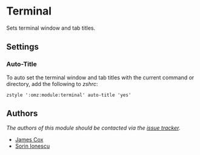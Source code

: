 Terminal
========

Sets terminal window and tab titles.

Settings
--------

### Auto-Title

To auto set the terminal window and tab titles with the current command or
directory, add the following to *zshrc*:

    zstyle ':omz:module:terminal' auto-title 'yes'

Authors
-------

*The authors of this module should be contacted via the [issue tracker][1].*

  - [James Cox](https://github.com/imajes)
  - [Sorin Ionescu](https://github.com/sorin-ionescu)

[1]: https://github.com/sorin-ionescu/oh-my-zsh/issues

